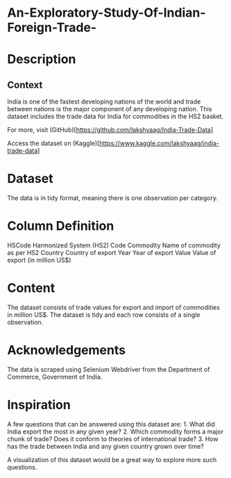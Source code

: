 # An-Exploratory-Study-Of-Indian-Foreign-Trade-

# Description
## Context
India is one of the fastest developing nations of the world and trade between nations is the major component of any developing nation. This dataset includes the trade data for India for commodities in the HS2 basket.

For more, visit (GitHub)[https://github.com/lakshyaag/India-Trade-Data]

Access the dataset on (Kaggle)[https://www.kaggle.com/lakshyaag/india-trade-data]

# Dataset
The data is in tidy format, meaning there is one observation per category.

# Column	Definition
HSCode	Harmonized System (HS2) Code
Commodity	Name of commodity as per HS2
Country	Country of export
Year	Year of export
Value	Value of export (in million US$)

# Content
The dataset consists of trade values for export and import of commodities in million US$. The dataset is tidy and each row consists of a single observation.

# Acknowledgements
The data is scraped using Selenium Webdriver from the Department of Commerce, Government of India.

# Inspiration
A few questions that can be answered using this dataset are: 1. What did India export the most in any given year? 2. Which commodity forms a major chunk of trade? Does it conform to theories of international trade? 3. How has the trade between India and any given country grown over time?

A visualization of this dataset would be a great way to explore more such questions.
